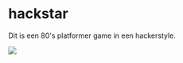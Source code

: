# hackstar
<p>Dit is een 80's platformer game in een hackerstyle.</p>
<img src="hackstarLOGO.PNG"></img>
